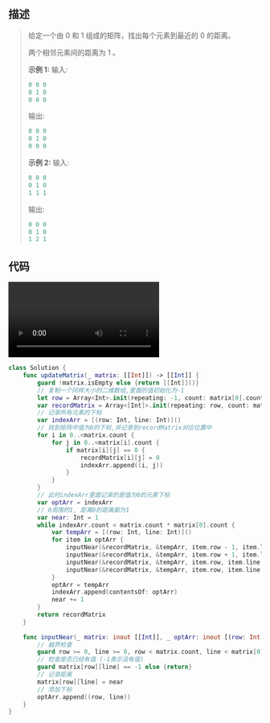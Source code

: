 ## 描述

> 给定一个由 0 和 1 组成的矩阵，找出每个元素到最近的 0 的距离。
>
> 两个相邻元素间的距离为 1 。
>
> **示例 1:**
> 输入:
>
> ```swift
> 0 0 0
> 0 1 0
> 0 0 0
> ```
>
> 输出:
>
> ```swift
> 0 0 0
> 0 1 0
> 0 0 0
> ```
>
> **示例 2:**
> 输入:
>
> ```swift
> 0 0 0
> 0 1 0
> 1 1 1
> ```
>
> 输出:
>
> ```swift
> 0 0 0
> 0 1 0
> 1 2 1
> ```

## 代码

<video src="/Users/chenwang/Desktop/study/algorithms/%E6%95%B0%E6%8D%AE%E7%BB%93%E6%9E%84&amp;%E7%AE%97%E6%B3%95/png/2020-06-11%209.50.04.mov"></video>


```swift
class Solution {
    func updateMatrix(_ matrix: [[Int]]) -> [[Int]] {
        guard !matrix.isEmpty else {return [[Int]]()}
      	// 复制一个同样大小的二维数组,里面的值初始化为-1
        let row = Array<Int>.init(repeating: -1, count: matrix[0].count)
        var recordMatrix = Array<[Int]>.init(repeating: row, count: matrix.count)
      	// 记录所有元素的下标
        var indexArr = [(row: Int, line: Int)]()
      	// 找到矩阵中值为0的下标,并记录到recordMatrix对应位置中
        for i in 0..<matrix.count {
            for j in 0..<matrix[i].count {
                if matrix[i][j] == 0 {
                    recordMatrix[i][j] = 0
                    indexArr.append((i, j))
                }
            }
        }
      	// 此时indexArr里面记录的是值为0的元素下标
        var optArr = indexArr
      	// 0周围的1, 距离0的距离都为1
        var near: Int = 1
        while indexArr.count < matrix.count * matrix[0].count {
            var tempArr = [(row: Int, line: Int)]()
            for item in optArr {
                inputNear(&recordMatrix, &tempArr, item.row - 1, item.line, near) // 上
                inputNear(&recordMatrix, &tempArr, item.row + 1, item.line, near) // 下
                inputNear(&recordMatrix, &tempArr, item.row, item.line - 1, near) // 左
                inputNear(&recordMatrix, &tempArr, item.row, item.line + 1, near) // 右
            }
            optArr = tempArr
            indexArr.append(contentsOf: optArr)
            near += 1
        }
        return recordMatrix
    }
    
    func inputNear(_ matrix: inout [[Int]], _ optArr: inout [(row: Int, line: Int)], _ row: Int, _ line: Int, _ near: Int)     {
        // 越界检查
        guard row >= 0, line >= 0, row < matrix.count, line < matrix[0].count else {return}
        // 检查是否已经有值 (-1表示没有值)
        guard matrix[row][line] == -1 else {return}
      	// 记录距离
        matrix[row][line] = near
      	// 添加下标
        optArr.append((row, line))
    }
}
```

